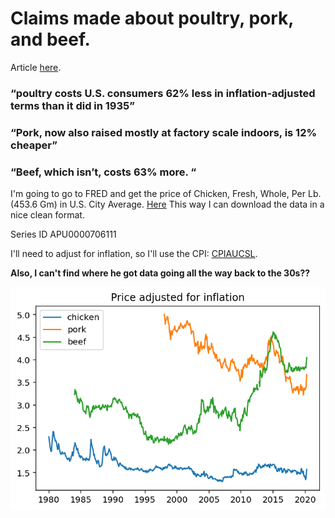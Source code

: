 # Claims made about poultry, pork, and beef.

Article [here](https://www.bloomberg.com/news/articles/2020-05-11/why-chicken-is-plentiful-during-the-pandemic-and-beef-is-not?srnd=premium&utm_medium=social&utm_source=twitter&utm_campaign=socialflow-organic&utm_content=markets&cmpid%3D=socialflow-twitter-markets&sref=XQtHDW1P).

### “poultry costs U.S. consumers 62% less in inflation-adjusted terms than it did in 1935”

### “Pork, now also raised mostly at factory scale indoors, is 12% cheaper”

### “Beef, which isn’t, costs 63% more. “

I'm going to go to FRED and get the price of Chicken, Fresh, Whole, Per Lb. (453.6 Gm) in U.S. City Average. [Here](https://fred.stlouisfed.org/series/APU0000706111#0) This way I can download the data in a nice clean format. 

Series ID APU0000706111

I'll need to adjust for inflation, so I'll use the CPI: [CPIAUCSL](https://fred.stlouisfed.org/series/CPIAUCSL).

**Also, I can't find where he got data going all the way back to the 30s??**


![png](price_check_files/price_check_2_0.png)

